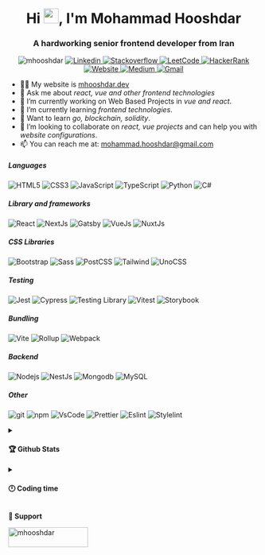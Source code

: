 <h1 align="center">Hi <img src="https://emojis.slackmojis.com/emojis/images/1531849430/4246/blob-sunglasses.gif?1531849430" width="30"/>, I'm Mohammad Hooshdar</h1>
<h3 align="center">A hardworking senior frontend developer from Iran</h3>

<p align="center">
  <img src="https://komarev.com/ghpvc/?username=mhooshdar&label=Profile%20views&color=6a44f2&style=flat-square" alt="mhooshdar" />
  <a href="https://www.linkedin.com/in/mhooshdar/" target="_blank">
    <img alt="Linkedin" src="https://img.shields.io/badge/-mhooshdar-0077B5?style=flat-square&logo=linkedin&logoColor=white" />
  </a>
  <a href="https://stackoverflow.com/users/9226304" target="_blank">
    <img alt="Stackoverflow" src="https://img.shields.io/badge/-mhooshdar-E37A28?style=flat-square&logo=stackoverflow&logoColor=white" />
  </a>
  <a href="https://leetcode.com/mhooshdar/" target="_blank">
    <img alt="LeetCode" src="https://img.shields.io/badge/LeetCode-000000?style=flat-square&logo=LeetCode&logoColor=#d16c06" />
  </a>
  <a href="https://www.hackerrank.com/mhooshdar" target="_blank">
    <img alt="HackerRank" src="https://img.shields.io/badge/-HackerRank-2EC866?style=flat-square&logo=hackerrank&logoColor=white" />
  </a>
  <a href="https://mhooshdar.dev" target="_blank">
    <img alt="Website" src="https://img.shields.io/badge/-Website-000000?style=flat-square&logo=about.me&logoColor=white" />
  </a>
  <a href="https://medium.com/@mhooshdar" target="_blank">
    <img alt="Medium" src="https://img.shields.io/badge/-Medium-12100E?style=flat-square&logo=medium&logoColor=white" />
  </a>
  <a href="mailto:mohammad.hooshdar@gmail.com" target="_blank">
    <img alt="Gmail" src="https://img.shields.io/badge/-Gmail-D14836?style=flat-square&logo=gmail&logoColor=white" />
  </a>
<!--   <a href="https://twitter.com/mhooshdar_" target="_blank">
    <img src="https://img.shields.io/twitter/follow/mhooshdar_?logo=twitter&style=flat-square&color=1a76c7" alt="mhooshdar_" />
  </a> -->
</p>

- 👨‍💻 My website is [mhooshdar.dev](https://mhooshdar.dev)
- 💬 Ask me about *react, vue and other frontend technologies*
- 🔭 I’m currently working on Web Based Projects in *vue and react*.
- 🌱 I’m currently learning *frontend technologies*.
- 🏫 Want to learn *go, blockchain, solidity*.
- 👯 I’m looking to collaborate on *react, vue projects* and can help you with *website configurations*.
- 📫 You can reach me at: mohammad.hooshdar@gmail.com

<p align="left">
  <h5>Languages</h5>
  <p>
    <img alt="HTML5" src="https://img.shields.io/badge/-HTML5-E34F26?style=flat-square&logo=html5&logoColor=white" />
    <img alt="CSS3" src="https://img.shields.io/badge/-CSS3-264DE4?style=flat-square&logo=css3&logoColor=white" />
    <img alt="JavaScript" src="https://img.shields.io/badge/-Javascript-EBD41B?style=flat-square&logo=javascript&logoColor=white" />
    <img alt="TypeScript" src="https://img.shields.io/badge/-TypeScript-007ACC?style=flat-square&logo=typescript&logoColor=white" />
    <img alt="Python" src="https://img.shields.io/badge/-Python-346D9C?style=flat-square&logo=python&logoColor=white" />
    <img alt="C#" src="https://img.shields.io/badge/-C%23-290165?style=flat-square&logo=csharp&logoColor=white" />
  </p>
  <h5>Library and frameworks</h5>
  <p>
    <img alt="React" src="https://img.shields.io/badge/-React-45b8d8?style=flat-square&logo=react&logoColor=white" />
    <img alt="NextJs" src="https://img.shields.io/badge/-NextJs-000000?style=flat-square&logo=next.js&logoColor=white" />
    <img alt="Gatsby" src="https://img.shields.io/badge/-Gatsby-603092?style=flat-square&logo=gatsby&logoColor=white" />
    <img alt="VueJs" src="https://img.shields.io/badge/-VueJs-3CAF7C?style=flat-square&logo=vue.js&logoColor=white" />
    <img alt="NuxtJs" src="https://img.shields.io/badge/-NuxtJs-03D17B?style=flat-square&logo=nuxt.js&logoColor=white" />
  </p>
  <h5>CSS Libraries</h5>
  <p>
    <img alt="Bootstrap" src="https://img.shields.io/badge/-Bootstrap-563D7C?style=flat-square&logo=bootstrap&logoColor=white" /> 
    <img alt="Sass" src="https://img.shields.io/badge/-Sass-CC6699?style=flat-square&logo=sass&logoColor=white" />
    <img alt="PostCSS" src="https://img.shields.io/badge/-PostCSS-D2360B?style=flat-square&logo=postcss&logoColor=white" />
    <img alt="Tailwind" src="https://img.shields.io/badge/-Tailwind-38B2AC?style=flat-square&logo=tailwindcss&logoColor=white" />
    <img alt="UnoCSS" src="https://img.shields.io/badge/-UnoCSS-B8B8B8?style=flat-square&logo=unocss&logoColor=white" />
  </p>
  <h5>Testing</h5>
  <p>
    <img alt="Jest" src="https://img.shields.io/badge/-Jest-913E56?style=flat-square&logo=jest&logoColor=white" />
    <img alt="Cypress" src="https://img.shields.io/badge/-Cypress-3A3A3A?style=flat-square&logo=cypress&logoColor=white" />
    <img alt="Testing Library" src="https://img.shields.io/badge/-Testing Library-DC1B24?style=flat-square&logo=testing-library&logoColor=white" />
    <img alt="Vitest" src="https://img.shields.io/badge/-Vitest-FCC72B?style=flat-square&logo=vitest&logoColor=white" />
    <img alt="Storybook" src="https://img.shields.io/badge/-Storybook-F1437E?style=flat-square&logo=storybook&logoColor=white" />
  </p>
  <h5>Bundling</h5>
  <p>
    <img alt="Vite" src="https://img.shields.io/badge/-Vite-9755EF?style=flat-square&logo=vite&logoColor=white" />
    <img alt="Rollup" src="https://img.shields.io/badge/-Rollup-EC4A3F?style=flat-square&logo=rollup.js&logoColor=white" />
    <img alt="Webpack" src="https://img.shields.io/badge/-Webpack-8DD6F9?style=flat-square&logo=webpack&logoColor=white" />
  </p>
  <h5>Backend</h5>
  <p>
    <img alt="Nodejs" src="https://img.shields.io/badge/-Nodejs-43853d?style=flat-square&logo=Node.js&logoColor=white" />
    <img alt="NestJs" src="https://img.shields.io/badge/-NestJs-ea2845?style=flat-square&logo=nestjs&logoColor=white" />
    <img alt="Mongodb" src="https://img.shields.io/badge/-MongoDb-016246?style=flat-square&logo=mongodb&logoColor=white" />
    <img alt="MySQL" src="https://img.shields.io/badge/-MySQL-32619D?style=flat-square&logo=mysql&logoColor=white" />
  </p>
  <h5>Other</h5>
  <p>
    <img alt="git" src="https://img.shields.io/badge/-Git-F05032?style=flat-square&logo=git&logoColor=white" />
    <img alt="npm" src="https://img.shields.io/badge/-NPM-CB3837?style=flat-square&logo=npm&logoColor=white" />
    <img alt="VsCode" src="https://img.shields.io/badge/-VsCode-2A78AF?style=flat-square&logo=visualstudiocode&logoColor=white" />
    <img alt="Prettier" src="https://img.shields.io/badge/-Prettier-1A2C34?style=flat-square&logo=prettier&logoColor=white" />
    <img alt="Eslint" src="https://img.shields.io/badge/-Eslint-3730C6?style=flat-square&logo=eslint&logoColor=white" />
    <img alt="Stylelint" src="https://img.shields.io/badge/-Stylelint-000000?style=flat-square&logo=stylelint&logoColor=white" />
  </p>
</p>

<details>
  <summary>
    <h4>🏆 Github Stats</h4>
  </summary>
  <p align="left">
    <img src="http://github-readme-streak-stats.herokuapp.com?user=mhooshdar&theme=dracula">
    <img src="https://github-readme-stats.vercel.app/api?username=mhooshdar&show_icons=true&theme=dracula">
    <img src="https://github-readme-stats.vercel.app/api/top-langs/?username=mhooshdar&layout=compact&theme=dracula">
  </p>
</details>

<details>
  <summary>
    <h4>🕛 Coding time</h4>
  </summary>
  <!--START_SECTION:waka-->
**I'm an Early 🐤** 

```text
🌞 Morning                928 commits         ████░░░░░░░░░░░░░░░░░░░░░   17.02 % 
🌆 Daytime                2910 commits        █████████████░░░░░░░░░░░░   53.37 % 
🌃 Evening                1272 commits        ██████░░░░░░░░░░░░░░░░░░░   23.33 % 
🌙 Night                  342 commits         ██░░░░░░░░░░░░░░░░░░░░░░░   06.27 % 
```
📅 **I'm Most Productive on Saturday** 

```text
Monday                   1150 commits        █████░░░░░░░░░░░░░░░░░░░░   21.09 % 
Tuesday                  917 commits         ████░░░░░░░░░░░░░░░░░░░░░   16.82 % 
Wednesday                672 commits         ███░░░░░░░░░░░░░░░░░░░░░░   12.33 % 
Thursday                 379 commits         ██░░░░░░░░░░░░░░░░░░░░░░░   06.95 % 
Friday                   349 commits         ██░░░░░░░░░░░░░░░░░░░░░░░   06.40 % 
Saturday                 1190 commits        █████░░░░░░░░░░░░░░░░░░░░   21.83 % 
Sunday                   795 commits         ████░░░░░░░░░░░░░░░░░░░░░   14.58 % 
```


📊 **This Week I Spent My Time On** 

```text
💬 Programming Languages: 
TypeScript               55 mins             ███████████░░░░░░░░░░░░░░   44.15 % 
Vue.js                   46 mins             █████████░░░░░░░░░░░░░░░░   37.39 % 
Go                       10 mins             ██░░░░░░░░░░░░░░░░░░░░░░░   08.22 % 
JSON                     9 mins              ██░░░░░░░░░░░░░░░░░░░░░░░   07.73 % 
JavaScript               1 min               ░░░░░░░░░░░░░░░░░░░░░░░░░   00.94 % 

💻 Operating System: 
Mac                      2 hrs 5 mins        █████████████████████████   100.00 % 
```

**I Mostly Code in JavaScript** 

```text
JavaScript               23 repos            ████████████░░░░░░░░░░░░░   48.94 % 
TypeScript               12 repos            ██████░░░░░░░░░░░░░░░░░░░   25.53 % 
Python                   3 repos             ██░░░░░░░░░░░░░░░░░░░░░░░   06.38 % 
Vue                      2 repos             █░░░░░░░░░░░░░░░░░░░░░░░░   04.26 % 
MQL5                     1 repo              █░░░░░░░░░░░░░░░░░░░░░░░░   02.13 % 
```




<!--END_SECTION:waka-->
</details>

<b align="left">🧉 Support</b>
<p><a href="https://www.buymeacoffee.com/mhooshdar"> <img align="left" src="https://cdn.buymeacoffee.com/buttons/v2/default-yellow.png" height="40" width="160" alt="mhooshdar" /></a></p>
